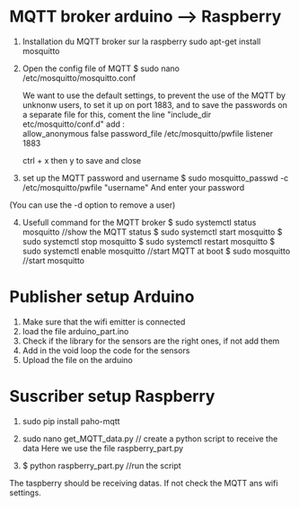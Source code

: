 # MQTT broker arduino --> Raspberry

1. Installation du MQTT broker sur la raspberry
	sudo apt-get install mosquitto
	
2. Open the config file of MQTT 
	$ sudo nano /etc/mosquitto/mosquitto.conf
	
	We want to use the default settings, to prevent the use of the MQTT by unknonw users, to set it up on port 1883, and to save the passwords on a separate file
	for this, coment the line "include_dir etc/mosquitto/conf.d"
	add : 	
		allow_anonymous false
		password_file /etc/mosquitto/pwfile
		listener 1883
	
	ctrl + x then y to save and close
	
3. set up the MQTT password and username
	$ sudo mosquitto_passwd -c /etc/mosquitto/pwfile "username"
And enter your password

(You can use the -d option to remove a user)

4. Usefull command for the MQTT broker
	$ sudo systemctl status mosquitto   //show the MQTT status
	$ sudo systemctl start mosquitto
	$ sudo systemctl stop mosquitto
	$ sudo systemctl restart mosquitto
	$ sudo systemctl enable mosquitto  //start MQTT at boot
	$ sudo mosquitto //start mosquitto
	
# Publisher setup Arduino

1. Make sure that the wifi emitter is connected
2. load the file arduino_part.ino
3. Check if the library for the sensors are the right ones, if not add them
4. Add in the void loop the code for the sensors
4. Upload the file on the arduino

# Suscriber setup Raspberry

1. sudo pip install paho-mqtt

2. sudo nano get_MQTT_data.py // create a python script to receive the data	
Here we use the file raspberry_part.py

3. $ python raspberry_part.py  //run the script

The taspberry should be receiving datas.
If not check the MQTT ans wifi settings.
